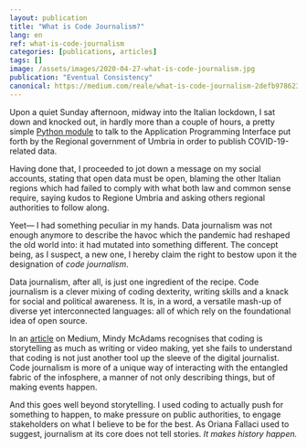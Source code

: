 ```yaml
---
layout: publication
title: "What is Code Journalism?"
lang: en
ref: what-is-code-journalism
categories: [publications, articles]
tags: []
image: /assets/images/2020-04-27-what-is-code-journalism.jpg
publication: "Eventual Consistency"
canonical: https://medium.com/reale/what-is-code-journalism-2defb978623e
---
```


Upon a quiet Sunday afternoon, midway into the Italian lockdown, I sat down and knocked out, in hardly more than a couple of hours, a pretty simple [Python module](https://github.com/reale/covid19umbria) to talk to the Application Programming Interface put forth by the Regional government of Umbria in order to publish COVID-19-related data.

Having done that, I proceeded to jot down a message on my social accounts, stating that open data must be open, blaming the other Italian regions which had failed to comply with what both law and common sense require, saying kudos to Regione Umbria and asking others regional authorities to follow along.

Yeet— I had something peculiar in my hands. Data journalism was not enough anymore to describe the havoc which the pandemic had reshaped the old world into: it had mutated into something different. The concept being, as I suspect, a new one, I hereby claim the right to bestow upon it the designation of *code journalism*.

Data journalism, after all, is just one ingredient of the recipe. Code journalism is a clever mixing of coding dexterity, writing skills and a knack for social and political awareness. It is, in a word, a versatile mash-up of diverse yet interconnected languages: all of which rely on the foundational idea of open source.

In an [article](https://code.likeagirl.io/code-and-journalism-today-ce8909628ce5) on Medium, Mindy McAdams recognises that coding is storytelling as much as writing or video making, yet she fails to understand that coding is not just another tool up the sleeve of the digital journalist. Code journalism is more of a unique way of interacting with the entangled fabric of the infosphere, a manner of not only describing things, but of making events happen.

And this goes well beyond storytelling. I used coding to actually push for something to happen, to make pressure on public authorities, to engage stakeholders on what I believe to be for the best. As Oriana Fallaci used to suggest, journalism at its core does not tell stories. *It makes history happen.*
